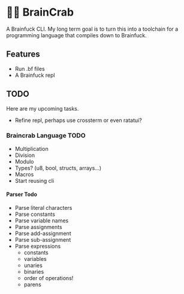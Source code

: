 # 🧠🦀 BrainCrab
A Brainfuck CLI. My long term goal is to turn this into a toolchain for a programming language that compiles down to Brainfuck.

## Features
- Run .bf files
- A Brainfuck repl

## TODO
Here are my upcoming tasks.
- Refine repl, perhaps use crossterm or even ratatui?

### Braincrab Language TODO
- Multiplication
- Division
- Modulo
- Types? (u8, bool, structs, arrays...)
- Macros
- Start reusing cli

#### Parser Todo
- Parse literal characters
- Parse constants
- Parse variable names
- Parse assignments
- Parse add-assignment
- Parse sub-assignment
- Parse expressions
  - constants
  - variables
  - unaries
  - binaries
  - order of operations!
  - parens